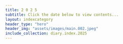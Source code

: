 ```yaml
---
title: 2 0 2 5
subtitle: Click the date below to view contents...
layout: indexcategory
header_type: "hero"
header_img: "assets/images/main.002.jpeg"
include_collection: diary.index.2025
---
```

